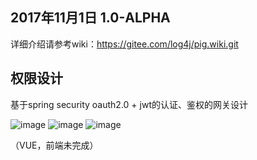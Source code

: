 2017年11月1日   1.0-ALPHA
--- 
详细介绍请参考wiki：https://gitee.com/log4j/pig.wiki.git

## 权限设计
基于spring security oauth2.0 + jwt的认证、鉴权的网关设计  

![image](http://obq1lvsd9.bkt.clouddn.com/pig-user.png)
![image](http://obq1lvsd9.bkt.clouddn.com/pig-role.png)
![image](http://obq1lvsd9.bkt.clouddn.com/pig-menu.png)

（VUE，前端未完成）


